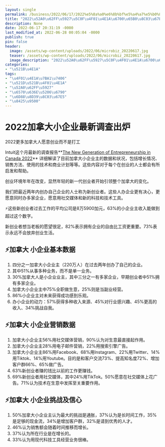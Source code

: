 ```yaml
---
layout: single
permalink: /business/2022/06/17/2022%e5%8a%a0%e6%8b%bf%e5%a4%a7%e5%b0%8f%e4%bc%81%e4%b8%9a%e6%9c%80%e6%96%b0%e8%b0%83%e6%9f%a5%e5%87%ba%e7%82%89/
title: "2022\u52A0\u62FF\u5927\u5C0F\u4F01\u4E1A\u6700\u65B0\u8C03\u67E5\u51FA\u7089"
description: None
date: 2022-06-17 20:31:19 -0000
last_modified_at: 2022-06-28 00:05:04 -0000
publish: true
pin: false
header:
  image: /assets/wp-content/uploads/2022/06/microbiz_20220617.jpg
  teaser: /assets/wp-content/uploads/2022/06/microbiz_20220617.jpg
  image_description: "2022\u52A0\u62FF\u5927\u5C0F\u4F01\u4E1A\u6700\u65B0\u8C03\u67E5\u51FA\u7089"
categories:
- "\u521B\u4E1A"
tags:
- "\u4F01\u4E1A\u7BA1\u7406"
- "\u521D\u521B\u4F01\u4E1A"
- "\u52A0\u62FF\u5927"
- "\u6570\u636E\u5206\u6790"
- "\u6D88\u8D39\u8C03\u67E5"
- "\u8425\u9500"
---
```

# 2022加拿大小企业最新调查出炉

2022更多加拿大人愿意创业而不是打工

Intuit这个月最新的调查报告**[The New Generation of Entrepreneurship in Canada 2022](https://quickbooks.intuit.com/oidam/intuit/sbseg/en_ca/blog/content/Intuit%20Entrepreneurship%20Report%202022.pdf)** 详细解读了目前加拿大小企业主的数据和状况，包括增长情况、销售方法、使用的技术和商业计划等等。这些内容对于每个在创业的人士都会有所启发和帮助。

创业环境年年在改变，显然年轻的新一代创业者开始引领整个加拿大的变化。

我们把最近两年内创办自己企业的人士称为新创业者。这些人办企业更有决心，更愿意同时办多家企业，愿意用社交媒体和新的科技和技术工具。

⚡这些新创业者过去工作的平均公司是8万5900加元，63%的小企业主收入能做到超过这个数字。

新创业者想当老板的愿望很足，82%表示拥有企业的自由比工资更重要。73%表示永远不会放弃创业生活。

## ⚡**加拿大** 小企业**基本数据**

  1. 四分之一加拿大小企业主（220万人）在过去两年创办了自己的企业。
  2. 其中51%从事多种业务，而不是单一业务。
  3. 30%加拿大人是小企业业主，其中三分之一有多家企业，早期创业者中51%拥有多家企业。
  4. 加拿大小企业主中75%全职做生意，25%则是当副业经营。
  5. 86%小企业主对未来获得成功感到乐观。
  6. 办小企业的动力：57%获得多种收入来源、45%对行业感兴趣、45%更高的收入、34%挑战自我。

## ⚡**加拿大** 小企业营销**数据**

  1. 加拿大小企业主56%用社交媒体营销，90%认为对生意最直接起作用。
  2. 加拿大小企业主28%用电子邮件营销，22%用搜索引擎广告。
  3. 加拿大小企业主86%用Facebook、68%用Instagram、22%用Twitter、14%用Tiktok、14%用Youtube。目的是和客户交流73%、提高知名度72%、增加客户群66%、65%做广告。
  4. 63%新创业者赚的钱比以前的工作更赚钱。
  5. 69%新创业者用社交媒体，其中24%用TikTok。50%愿意在社交媒体上花广告。71%认为技术在生意中发挥至关重要作用。

## ⚡**加拿大** 小企业挑战及信心

  1. 50%加拿大小企业主认为最大的挑战是通胀，37%认为是长时间工作，35%是足够的现金流，34%是增加客户群，32%是请到优秀的人才。
  2. 46%认为销售额会随着时间推移而增长。
  3. 37%认为所在行业是在增长的。
  4. 33%认为用现代科技工具经营业务很棒。
